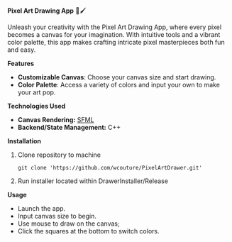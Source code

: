 **Pixel Art Drawing App** 🎨🖌️

Unleash your creativity with the Pixel Art Drawing App, where every pixel becomes a canvas for your imagination. With intuitive tools and a vibrant color palette, this app makes crafting intricate pixel masterpieces both fun and easy.

**Features**
- **Customizable Canvas**: Choose your canvas size and start drawing.
- **Color Palette**: Access a variety of colors and input your own to make your art pop.

**Technologies Used**
- **Canvas Rendering:** [SFML](https://www.sfml-dev.org/)
- **Backend/State Management:** C++

**Installation**
1. Clone repository to machine
   ```
   git clone 'https://github.com/wcouture/PixelArtDrawer.git'
   ```
3. Run installer located within DrawerInstaller/Release

**Usage**
- Launch the app.
- Input canvas size to begin.
- Use mouse to draw on the canvas;
- Click the squares at the bottom to switch colors.
